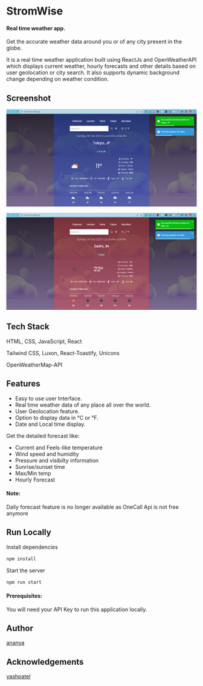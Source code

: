  
# StromWise 
#### Real time weather app.

Get the accurate weather data around you or of any city present in the globe.

It is a real time weather application built using ReactJs and OpenWeatherAPI which displays current weather, hourly forecasts and other details based on user geolocation or city search.
It also supports dynamic background change depending on weather condition.  


## Screenshot  

![App Screenshot](./stromwise/src/assets/asset-weather01.png)

![App Screenshot](./stromwise/src/assets/asset-weather.png)

## Tech Stack  

HTML, CSS, JavaScript, React

Tailwind CSS, Luxon, React-Toastify, Unicons

OpenWeatherMap-API 


## Features  

- Easy to use user Interface.
- Real time weather data of any place all over the world.   
- User Geolocation feature. 
- Option to display data in °C or °F.
- Date and Local time display. 

Get the detailed forecast like:
- Current and Feels-like temperature
- Wind speed and humidity
- Pressure and visibilty information
- Sunrise/sunset time
- Max/Min temp
- Hourly Forecast

#### Note:
Daily forecast feature is no longer available as OneCall Api is not free anymore


## Run Locally  



Install dependencies  

~~~bash  
npm install
~~~

Start the server  

~~~bash  
npm run start
~~~


#### Prerequisites:
You will need your API Key to run this application locally.
## Author  

[ananya](https://github.com/104ananya)

## Acknowledgements  

[yashpatel](https://github.com/)

